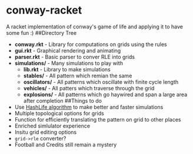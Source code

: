 # conway-racket
A racket implementation of conway's game of life and applying it to have some fun :)
##Directory Tree
* **conway.rkt** - Library for computations on grids using the rules
* **gui.rkt** - Graphical rendering and animating
* **parser.rkt** - Basic parser to conver RLE into grids
* **simulations/** - Many simulations to play with
	* **lib.rkt** - Library to make simulations
	* **stables/** - All pattern which remian the same
	*	**oscillators/** - All patterns which oscillate with finite cycle length
	* **vehicles/** - All patters which traverse through the grid
	* **explosions/** - All patterns which go haywired and span a large area after completion
##Things to do
* Use [HashLife algorithm](https://en.wikipedia.org/wiki/HashLife) to make better and faster simulations
* Multiple topological options for grids
* Function for efficiently translating the pattern on grid to other places
* Enriched simlulator experience
* Insitu grid editing options
* `grid->rle` converter?
* Football and Credits still remain a mystery
